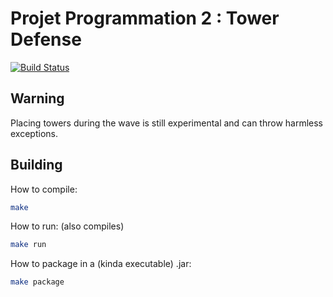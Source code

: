 
# Projet Programmation 2 : Tower Defense
[![Build Status](https://travis-ci.org/Stenodyon/bunny_defense.svg?branch=master)](https://travis-ci.org/Stenodyon/bunny_defense)

## Warning

Placing towers during the wave is still experimental and can throw harmless
exceptions.

## Building

How to compile:

```bash
make
```

How to run: (also compiles)

```bash
make run
```

How to package in a (kinda executable) .jar:

```bash
make package
```
